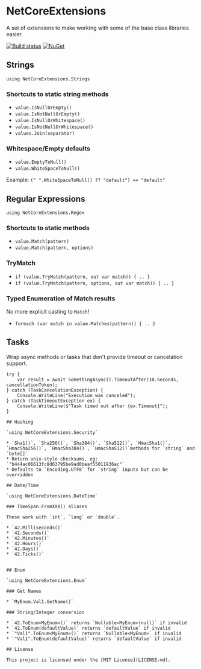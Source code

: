 # NetCoreExtensions

A set of extensions to make working with some of the base class libraries easier.

[![Build status](https://ci.appveyor.com/api/projects/status/gxfnvkayfbrmllt0/branch/master?svg=true)](https://ci.appveyor.com/project/gregmac/netcoreextensions/branch/master) [![NuGet](https://img.shields.io/nuget/v/NetCoreExtensions.svg?maxAge=3600)](https://www.nuget.org/packages/NetCoreExtensions/)


## Strings

`using NetCoreExtensions.Strings`

### Shortcuts to static string methods

* `value.IsNullOrEmpty()`        
* `value.IsNotNullOrEmpty()`     
* `value.IsNullOrWhitespace()`   
* `value.IsNotNullOrWhitespace()`
* `values.Join(separator)`       

### Whitespace/Empty defaults

* `value.EmptyToNull()`
* `value.WhiteSpaceToNull()`

Example: `(" ".WhiteSpaceToNull() ?? "default") == "default"`

## Regular Expressions

`using NetCoreExtensions.Regex`

### Shortcuts to static methods

* `value.Match(pattern)` 
* `value.Match(pattern, options)`

### TryMatch 

* `if (value.TryMatch(pattern, out var match)) { .. }` 
* `if (value.TryMatch(pattern, options, out var match)) { .. }`  

### Typed Enumeration of Match results

No more explicit casting to `Match`!

* `foreach (var match in value.Matches(pattern)) { .. } `

## Tasks

Wrap async methods or tasks that don't provide timeout or cancelation support.

```
try { 
    var result = await SomethingAsync().TimeoutAfter(10.Seconds, cancellationToken);
} catch (TaskCancelationException) {
    Console.WriteLine("Execution was canceled");
} catch (TaskTimeoutException ex) {
    Console.WriteLine($"Task timed out after {ex.Timeout}");
}

## Hashing

`using NetCoreExtensions.Security`

* `Sha1()`, `Sha256()`, `Sha384()`, `Sha512()`, `HmacSha1()`, `HmacSha256()`, `HmacSha384()`, `HmacSha512()`methods for `string` and `byte[]`
* Return unix-style checksums, eg: `"b444ac06613fc8d63795be9ad0beaf55011936ac"`
* Defaults to `Encoding.UTF8` for `string` inputs but can be overridden

## Date/Time

`using NetCoreExtensions.DateTime`

### TimeSpan.FromXXX() aliases

These work with `int`, `long` or `double`.

* `42.Milliseconds()`
* `42.Seconds()`     
* `42.Minutes()`     
* `42.Hours()`       
* `42.Days()`        
* `42.Ticks()` 


## Enum

`using NetCoreExtensions.Enum`

### Get Names

* `MyEnum.Val1.GetName()`

### String/Integer conversion

* `42.ToEnum<MyEnum>()` returns `Nullable<MyEnum>(null)` if invalid
* `42.ToEnum(defaultValue)` returns `defaultValue` if invalid
* `"Val1".ToEnum<MyEnum>()` returns `Nullable<MyEnum>` if invalid
* `"Val1".ToEnum(defaultValue)` returns `defaultValue` if invalid

## License

This project is licensed under the [MIT License](LICENSE.md).

